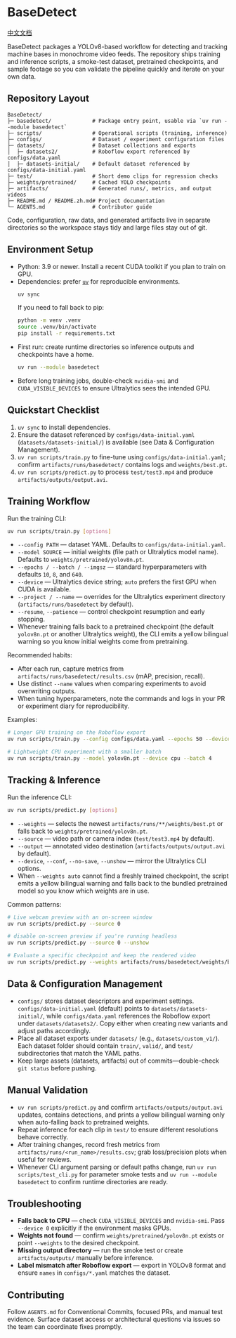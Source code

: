 # BaseDetect

[中文文档](README.zh.md)

BaseDetect packages a YOLOv8-based workflow for detecting and tracking machine bases in monochrome video feeds. The repository ships training and inference scripts, a smoke-test dataset, pretrained checkpoints, and sample footage so you can validate the pipeline quickly and iterate on your own data.

## Repository Layout
```
BaseDetect/
├─ basedetect/             # Package entry point, usable via `uv run --module basedetect`
├─ scripts/                # Operational scripts (training, inference)
├─ configs/                # Dataset / experiment configuration files
├─ datasets/               # Dataset collections and exports
│  ├─ datasets2/           # Roboflow export referenced by configs/data.yaml
│  ├─ datasets-initial/    # Default dataset referenced by configs/data-initial.yaml
├─ test/                   # Short demo clips for regression checks
├─ weights/pretrained/     # Cached YOLO checkpoints
├─ artifacts/              # Generated runs/, metrics, and output videos
├─ README.md / README.zh.md# Project documentation
└─ AGENTS.md               # Contributor guide
```
Code, configuration, raw data, and generated artifacts live in separate directories so the workspace stays tidy and large files stay out of git.

## Environment Setup
- Python: 3.9 or newer. Install a recent CUDA toolkit if you plan to train on GPU.
- Dependencies: prefer [`uv`](https://github.com/astral-sh/uv) for reproducible environments.
  ```bash
  uv sync
  ```
  If you need to fall back to pip:
  ```bash
  python -m venv .venv
  source .venv/bin/activate
  pip install -r requirements.txt
  ```
- First run: create runtime directories so inference outputs and checkpoints have a home.
  ```bash
  uv run --module basedetect
  ```
- Before long training jobs, double-check `nvidia-smi` and `CUDA_VISIBLE_DEVICES` to ensure Ultralytics sees the intended GPU.

## Quickstart Checklist
1. `uv sync` to install dependencies.
2. Ensure the dataset referenced by `configs/data-initial.yaml` (`datasets/datasets-initial/`) is available (see Data & Configuration Management).
3. `uv run scripts/train.py` to fine-tune using `configs/data-initial.yaml`; confirm `artifacts/runs/basedetect/` contains logs and `weights/best.pt`.
4. `uv run scripts/predict.py` to process `test/test3.mp4` and produce `artifacts/outputs/output.avi`.

## Training Workflow
Run the training CLI:
```bash
uv run scripts/train.py [options]
```
- `--config PATH` — dataset YAML. Defaults to `configs/data-initial.yaml`.
- `--model SOURCE` — initial weights (file path or Ultralytics model name). Defaults to `weights/pretrained/yolov8n.pt`.
- `--epochs / --batch / --imgsz` — standard hyperparameters with defaults `10`, `8`, and `640`.
- `--device` — Ultralytics device string; `auto` prefers the first GPU when CUDA is available.
- `--project / --name` — overrides for the Ultralytics experiment directory (`artifacts/runs/basedetect` by default).
- `--resume`, `--patience` — control checkpoint resumption and early stopping.
- Whenever training falls back to a pretrained checkpoint (the default `yolov8n.pt` or another Ultralytics weight), the CLI emits a yellow bilingual warning so you know initial weights come from pretraining.

Recommended habits:
- After each run, capture metrics from `artifacts/runs/basedetect/results.csv` (mAP, precision, recall).
- Use distinct `--name` values when comparing experiments to avoid overwriting outputs.
- When tuning hyperparameters, note the commands and logs in your PR or experiment diary for reproducibility.

Examples:
```bash
# Longer GPU training on the Roboflow export
uv run scripts/train.py --config configs/data.yaml --epochs 50 --device 0

# Lightweight CPU experiment with a smaller batch
uv run scripts/train.py --model yolov8n.pt --device cpu --batch 4
```

## Tracking & Inference
Run the inference CLI:
```bash
uv run scripts/predict.py [options]
```
- `--weights` — selects the newest `artifacts/runs/**/weights/best.pt` or falls back to `weights/pretrained/yolov8n.pt`.
- `--source` — video path or camera index (`test/test3.mp4` by default).
- `--output` — annotated video destination (`artifacts/outputs/output.avi` by default).
- `--device`, `--conf`, `--no-save`, `--unshow` — mirror the Ultralytics CLI options.
- When `--weights auto` cannot find a freshly trained checkpoint, the script emits a yellow bilingual warning and falls back to the bundled pretrained model so you know which weights are in use.

Common patterns:
```bash
# Live webcam preview with an on-screen window
uv run scripts/predict.py --source 0

# disable on-screen preview if you're running headless
uv run scripts/predict.py --source 0 --unshow

# Evaluate a specific checkpoint and keep the rendered video
uv run scripts/predict.py --weights artifacts/runs/basedetect/weights/best.pt --source test/test3.mp4
```

## Data & Configuration Management
- `configs/` stores dataset descriptors and experiment settings. `configs/data-initial.yaml` (default) points to `datasets/datasets-initial/`, while `configs/data.yaml` references the Roboflow export under `datasets/datasets2/`. Copy either when creating new variants and adjust paths accordingly.
- Place all dataset exports under `datasets/` (e.g., `datasets/custom_v1/`). Each dataset folder should contain `train/`, `valid/`, and `test/` subdirectories that match the YAML paths.
- Keep large assets (datasets, artifacts) out of commits—double-check `git status` before pushing.

## Manual Validation
- `uv run scripts/predict.py` and confirm `artifacts/outputs/output.avi` updates, contains detections, and prints a yellow bilingual warning only when auto-falling back to pretrained weights.
- Repeat inference for each clip in `test/` to ensure different resolutions behave correctly.
- After training changes, record fresh metrics from `artifacts/runs/<run_name>/results.csv`; grab loss/precision plots when useful for reviews.
- Whenever CLI argument parsing or default paths change, run `uv run scripts/test_cli.py` for parameter smoke tests and `uv run --module basedetect` to confirm runtime directories are ready.

## Troubleshooting
- **Falls back to CPU** — check `CUDA_VISIBLE_DEVICES` and `nvidia-smi`. Pass `--device 0` explicitly if the environment masks GPUs.
- **Weights not found** — confirm `weights/pretrained/yolov8n.pt` exists or point `--weights` to the desired checkpoint.
- **Missing output directory** — run the smoke test or create `artifacts/outputs/` manually before inference.
- **Label mismatch after Roboflow export** — export in YOLOv8 format and ensure `names` in `configs/*.yaml` matches the dataset.

## Contributing
Follow `AGENTS.md` for Conventional Commits, focused PRs, and manual test evidence. Surface dataset access or architectural questions via issues so the team can coordinate fixes promptly.
